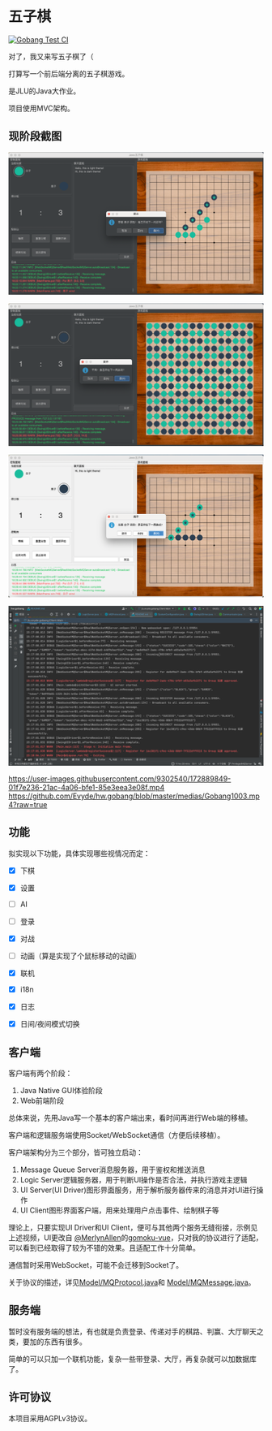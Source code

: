 # 五子棋

[![Gobang Test CI](https://github.com/Evyde/hw.gobang/actions/workflows/GobangTestCI.yml/badge.svg)](https://github.com/Evyde/hw.gobang/actions/workflows/GobangTestCI.yml)


对了，我又来写五子棋了（

打算写一个前后端分离的五子棋游戏。

是JLU的Java大作业。

项目使用MVC架构。

## 现阶段截图

![五子棋界面截图/夜间模式](medias/ScreenShot1001.png)

![五子棋界面截图/夜间获胜](medias/ScreenShot1002.png)

![五子棋界面截图/日间获胜](medias/ScreenShot1003.png)

![控制台截图](medias/ScreenShot0905.png)


https://user-images.githubusercontent.com/9302540/172889849-01f7e236-21ac-4a06-bfe1-85e3eea3e08f.mp4
https://github.com/Evyde/hw.gobang/blob/master/medias/Gobang1003.mp4?raw=true


## 功能

拟实现以下功能，具体实现哪些视情况而定：

- [X] 下棋
- [X] 设置
- [ ] AI
- [ ] 登录
- [X] 对战
- [ ] 动画（算是实现了个鼠标移动的动画）
- [X] 联机

- [X] i18n
- [X] 日志
- [X] 日间/夜间模式切换

## 客户端

客户端有两个阶段：

1. Java Native GUI体验阶段
2. Web前端阶段

总体来说，先用Java写一个基本的客户端出来，看时间再进行Web端的移植。

客户端和逻辑服务端使用Socket/WebSocket通信（方便后续移植）。

客户端架构分为三个部分，皆可独立启动：
1. Message Queue Server消息服务器，用于鉴权和推送消息
2. Logic Server逻辑服务器，用于判断UI操作是否合法，并执行游戏主逻辑
3. UI Server(UI Driver)图形界面服务，用于解析服务器传来的消息并对UI进行操作
4. UI Client图形界面客户端，用来处理用户点击事件、绘制棋子等

理论上，只要实现UI Driver和UI Client，便可与其他两个服务无缝衔接，示例见上述视频，UI更改自
[@MerlynAllen](https://github.com/MerlynAllen)的[gomoku-vue](https://github.com/MerlynAllen/gomoku-vue)，只对我的协议进行了适配，
可以看到已经取得了较为不错的效果。且适配工作十分简单。

通信暂时采用WebSocket，可能不会迁移到Socket了。

关于协议的描述，详见[Model/MQProtocol.java](Client/src/main/java/jlu/evyde/gobang/Client/Model/MQProtocol.java)和
[Model/MQMessage.java](Client/src/main/java/jlu/evyde/gobang/Client/Model/MQMessage.java)。

## 服务端

暂时没有服务端的想法，有也就是负责登录、传递对手的棋路、判赢、大厅聊天之类，要加的东西有很多。

简单的可以只加一个联机功能，复杂一些带登录、大厅，再复杂就可以加数据库了。

## 许可协议

本项目采用AGPLv3协议。
